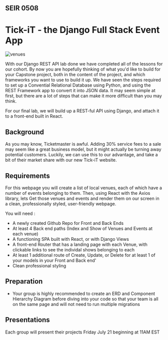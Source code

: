 ## SEIR 0508 

# Tick-iT - the Django Full Stack Event App

![venues](https://www.treehugger.com/thmb/mgQRctDqdgbNrdP5dsLEPQOhQMs=/1500x0/filters:no_upscale():max_bytes(150000):strip_icc()/GettyImages-169678412-8dafc984281c4a9bb7b30976357fa6b7.jpg)

With our Django REST API lab done we have completed all of the lessons for our cohort. By now you are hopefully thinking of what you'd like to build for your Capstone project, both in the content of the project, and which frameworks you want to use to build it up. We have seen the steps required to set up a Convential Relational Database using Python, and using the REST Framework app to convert it into JSON data. It may seem simple at first, but there are a lot of steps that can make it more difficult than you may think.

For our final lab, we will build up a REST-ful API using Django, and attach it to a front-end built in  React.

## Background

As you may know, Ticketmaster is awful. Adding 30% service fees to a sale may seem like a great business model, but it might actually be turning away potential customers. Luckily, we can use this to our advantage, and take a bit of their market share with our new Tick-iT website. 

## Requirements

For this webpage you will create a list of local venues, each of which have a number of events belonging to them. Then, using React with the Axios library, lets Get those venues and events and render them on our screen in a clean, professionally styled, user-friendly webpage.

You will need :

- A newly created Github Repo for Front and Back Ends
- At least 4 Back end paths (Index and Show of Venues and Events at each venue)
- A functioning SPA built with React, or with Django Views
- A front-end Router that has a landing page with each Venue, with clickable links to see the individal shows belonging to each
- At least 1 additional route of Create, Update, or Delete for at least 1 of your models in your Front and Back end'
- Clean professional styling

## Preparation
- Your group is highly recommended to create an ERD and Component Hierarchy Diagram before diving into your code so that your team is all on the same page and will not need to run multiple migrations

## Presentations

Each group will present their projects Friday July 21 beginning at 11AM EST

